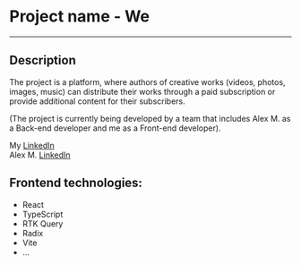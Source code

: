 # Project name - We

---

## Description

The project is a platform, where authors of creative works (videos, photos, images, music) can distribute their works through a paid subscription or provide additional content for their subscribers.

(The project is currently being developed by a team that includes Alex M. as a Back-end developer and me as a Front-end developer).

My <a href="https://www.linkedin.com/in/maxim-lesev-frontend/">LinkedIn</a> </br>
Alex M. <a href="https://www.linkedin.com/in/alex-m-10b027207/">LinkedIn</a>

## Frontend technologies:

- React
- TypeScript
- RTK Query
- Radix
- Vite
- ...
